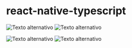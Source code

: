 # react-native-typescript

![Texto alternativo](https://i.imgur.com/J7KYWLH.png)  ![Texto alternativo](https://i.imgur.com/fwVSKm0.png)

![Texto alternativo](https://i.imgur.com/e9Bj2dO.png)  ![Texto alternativo](https://i.imgur.com/bbFp09L.png)
